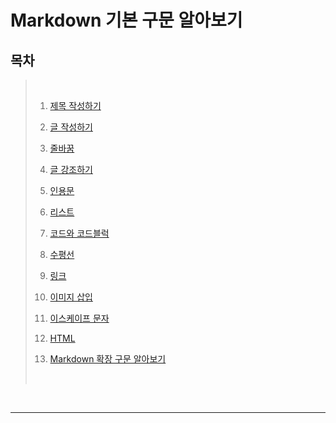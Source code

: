 # Markdown 기본 구문 알아보기  

## 목차

> </br>
>
> 1. [제목 작성하기](#제목-작성하기)
>
> 2. [글 작성하기](#글-작성하기)
>
> 3. [줄바꿈](#줄바꿈)
>
> 4. [글 강조하기](#글-강조하기)
>
> 5. [인용문](#인용문)
>
> 6. [리스트](#리스트)
>
> 7. [코드와 코드블럭](#코드와-코드블럭)
>
> 8. [수평선](#수평선)
>
> 9. [링크](#링크)
>
> 10. [이미지 삽입](#이미지-삽입)
>
> 11. [이스케이프 문자](#이스케이프-문자)
>
> 12. [HTML](#html)
>
> 13. [Markdown 확장 구문 알아보기](#Markdown-확장-구문-알아보기)
>
> </br>

</br>

---